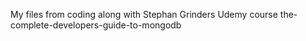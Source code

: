 My files from coding along with Stephan Grinders Udemy course
the-complete-developers-guide-to-mongodb
